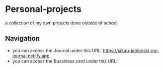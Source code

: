 # Personal-projects
a collection of my own projects done outside of school
## Navigation
- you can access the Journal under this URL: https://jakub-jablonski-my-journal.netlify.app
- you can access the Bussiness card under this URL: 
